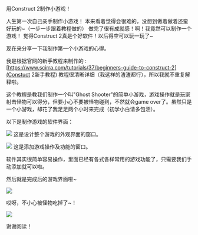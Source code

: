 用Construct 2制作小游戏！

人生第一次自己亲手制作小游戏！
本来看着觉得会很难的，没想到做着做着还蛮好玩的~（一步一步跟着教程做的）
做完了很有成就感！啊！我竟然可以制作一个游戏！
觉得Construct 2真是个好软件！以后得空可以玩一玩了~

现在来分享一下我制作第一个小游戏的心得。

我是根据官网的新手教程来制作的 : 
[https://www.scirra.com/tutorials/37/beginners-guide-to-construct-2](Constuct 2新手教程)
教程很清晰详细（我这样的渣渣都行），所以我就不重复解释啦。

这个教程是教我们制作一个叫"Ghost Shooter"的简单小游戏，游戏操作就是玩家射击怪物可以得分，但要小心不要被怪物碰到，不然就会game over了。虽然只是一个小游戏，却花了我足足两个小时来完成（初学小白请多包涵）。

以下是制作游戏的软件界面：

![](https://github.com/tanmlan/swi-homework/blob/gh-pages/images/construct1.png?raw=true)
这是设计整个游戏的外观界面的窗口。

![](https://github.com/tanmlan/swi-homework/blob/gh-pages/images/construct2.png?raw=true)
这是添加游戏操作及功能的窗口。


软件其实很简单容易操作，里面已经有各式各样常用的游戏功能了，只需要我们手动添加就可以啦。


然后就是完成后的游戏界面啦~

![](https://github.com/tanmlan/swi-homework/blob/gh-pages/images/game1.png?raw=true)

哎呀，不小心被怪物吃掉了~！

![](https://github.com/tanmlan/swi-homework/blob/gh-pages/images/shoot3.gif?raw=true)

谢谢阅读！